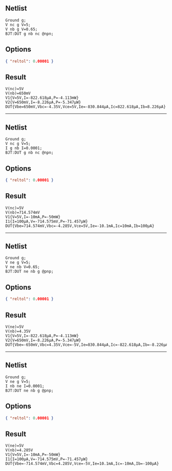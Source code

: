 ## Netlist

```text
Ground g;
V nc g V=5;
V nb g V=0.65;
BJT:DUT g nb nc @npn;
```

## Options

```json
{ "reltol": 0.00001 }
```

## Result

```text
V(nc)=5V
V(nb)=650mV
V1{V=5V,I=-822.618μA,P=-4.113mW}
V2{V=650mV,I=-8.226μA,P=-5.347μW}
DUT{Vbe=650mV,Vbc=-4.35V,Vce=5V,Ie=-830.844μA,Ic=822.618μA,Ib=8.226μA}
```

---

## Netlist

```text
Ground g;
V nc g V=5;
I g nb I=0.0001;
BJT:DUT g nb nc @npn;
```

## Options

```json
{ "reltol": 0.00001 }
```

## Result

```text
V(nc)=5V
V(nb)=714.574mV
V1{V=5V,I=-10mA,P=-50mW}
I1{I=100μA,V=-714.575mV,P=-71.457μW}
DUT{Vbe=714.574mV,Vbc=-4.285V,Vce=5V,Ie=-10.1mA,Ic=10mA,Ib=100μA}
```

---

## Netlist

```text
Ground g;
V ne g V=5;
V ne nb V=0.65;
BJT:DUT ne nb g @pnp;
```

## Options

```json
{ "reltol": 0.00001 }
```

## Result

```text
V(ne)=5V
V(nb)=4.35V
V1{V=5V,I=-822.618μA,P=-4.113mW}
V2{V=650mV,I=-8.226μA,P=-5.347μW}
DUT{Vbe=-650mV,Vbc=4.35V,Vce=-5V,Ie=830.844μA,Ic=-822.618μA,Ib=-8.226μA}
```

---

## Netlist

```text
Ground g;
V ne g V=5;
I nb ne I=0.0001;
BJT:DUT ne nb g @pnp;
```

## Options

```json
{ "reltol": 0.00001 }
```

## Result

```text
V(ne)=5V
V(nb)=4.285V
V1{V=5V,I=-10mA,P=-50mW}
I1{I=100μA,V=-714.575mV,P=-71.457μW}
DUT{Vbe=-714.574mV,Vbc=4.285V,Vce=-5V,Ie=10.1mA,Ic=-10mA,Ib=-100μA}
```
